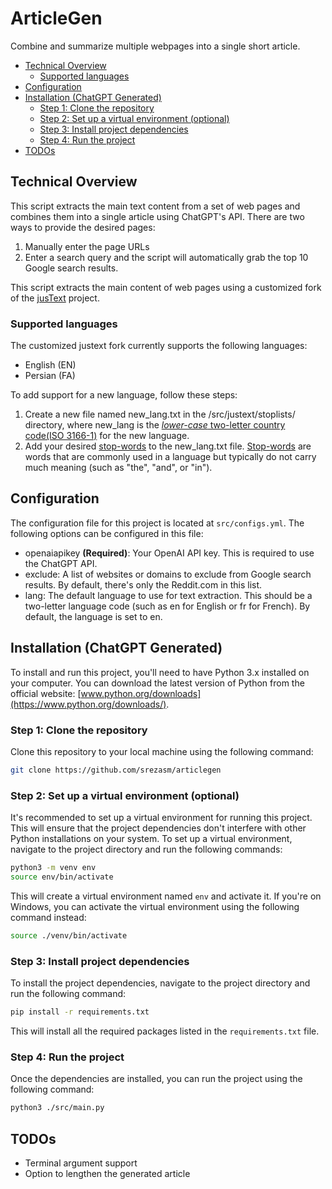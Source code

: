 # ArticleGen

Combine and summarize multiple webpages into a single short article.

- [Technical Overview](#technical-overview)
  - [Supported languages](#supported-languages)
- [Configuration](#configuration)
- [Installation (ChatGPT Generated)](#installation-chatgpt-generated)
  - [Step 1: Clone the repository](#step-1-clone-the-repository)
  - [Step 2: Set up a virtual environment (optional)](#step-2-set-up-a-virtual-environment-optional)
  - [Step 3: Install project dependencies](#step-3-install-project-dependencies)
  - [Step 4: Run the project](#step-4-run-the-project)
- [TODOs](#todos)

## Technical Overview

This script extracts the main text content from a set of web pages and combines them into a single article using ChatGPT's API. There are two ways to provide the desired pages:

1. Manually enter the page URLs
2. Enter a search query and the script will automatically grab the top 10 Google search results.

This script extracts the main content of web pages using a customized fork of the [jusText](https://github.com/miso-belica/jusText) project.

### Supported languages

The customized justext fork currently supports the following languages:

- English (EN)
- Persian (FA)

To add support for a new language, follow these steps:

1. Create a new file named new_lang.txt in the /src/justext/stoplists/ directory, where new_lang is the [*lower-case* two-letter country code(ISO 3166-1)](https://en.wikipedia.org/wiki/ISO_3166-1_alpha-2) for the new language.
2. Add your desired [stop-words](https://en.wikipedia.org/wiki/Stop_word) to the new_lang.txt file. [Stop-words](https://en.wikipedia.org/wiki/Stop_word) are words that are commonly used in a language but typically do not carry much meaning (such as "the", "and", or "in").

## Configuration

The configuration file for this project is located at `src/configs.yml`. The following options can be configured in this file:

- openaiapikey **(Required)**: Your OpenAI API key. This is required to use the ChatGPT API.
- exclude: A list of websites or domains to exclude from Google search results. By default, there's only the Reddit.com in this list.
- lang: The default language to use for text extraction. This should be a two-letter language code (such as en for English or fr for French). By default, the language is set to en.

## Installation (ChatGPT Generated)

To install and run this project, you'll need to have Python 3.x installed on your computer. You can download the latest version of Python from the official website: [www.python.org/downloads](https://www.python.org/downloads/).

### Step 1: Clone the repository

Clone this repository to your local machine using the following command:

```bash
git clone https://github.com/srezasm/articlegen
```

### Step 2: Set up a virtual environment (optional)

It's recommended to set up a virtual environment for running this project. This will ensure that the project dependencies don't interfere with other Python installations on your system. To set up a virtual environment, navigate to the project directory and run the following commands:

```bash
python3 -m venv env
source env/bin/activate
```

This will create a virtual environment named `env` and activate it. If you're on Windows, you can activate the virtual environment using the following command instead:

```bash
source ./venv/bin/activate
```

### Step 3: Install project dependencies

To install the project dependencies, navigate to the project directory and run the following command:

```bash
pip install -r requirements.txt
```

This will install all the required packages listed in the `requirements.txt` file.

### Step 4: Run the project

Once the dependencies are installed, you can run the project using the following command:

```bash
python3 ./src/main.py
```

## TODOs

- Terminal argument support
- Option to lengthen the generated article
